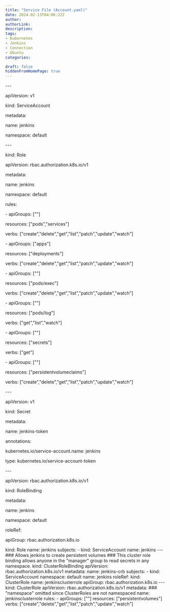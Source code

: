 ```yaml
---
title: "Service File (Account.yaml)"
date: 2024-02-13T04:06:22Z
author:
authorLink:
description:
tags:
- Kubernetes
- Jenkins
- Connection
- Ubuntu
categories:

draft: false
hiddenFromHomePage: true
---
```

<p>---</p>

<p>apiVersion: v1 </p>
<p>kind: ServiceAccount</p>
<p>metadata:</p>
  <p>name: jenkins</p>
  <p>namespace: default</p>

<p>---</p>

<p>kind: Role</p>
<p>apiVersion: rbac.authorization.k8s.io/v1</p>
<p>metadata:</p>
  <p>name: jenkins</p>
  <p>namespace: default</p>
<p>rules:</p>
<p>- apiGroups: [""]</p>
  <p>resources: ["pods","services"]</p>
  <p>verbs: ["create","delete","get","list","patch","update","watch"]</p>
<p>- apiGroups: ["apps"]</p>
  <p>resources: ["deployments"]</p>
  <p>verbs: ["create","delete","get","list","patch","update","watch"]</p>
<p>- apiGroups: [""]</p>
  <p>resources: ["pods/exec"]</p>
  <p>verbs: ["create","delete","get","list","patch","update","watch"]</p>
<p>- apiGroups: [""]</p>
 <p> resources: ["pods/log"]</p>
  <p>verbs: ["get","list","watch"]</p>
<p>- apiGroups: [""]</p>
  <p>resources: ["secrets"]</p>
 <p> verbs: ["get"]</p>
<p>- apiGroups: [""]</p>
  <p>resources: ["persistentvolumeclaims"]</p>
  <p>verbs: ["create","delete","get","list","patch","update","watch"]</p>
 
<p>---</p>
<p>apiVersion: v1</p>
<p>kind: Secret</p>
<p>metadata:</p>
  <p>name: jenkins-token</p>
  <p>annotations:</p>
    <p>kubernetes.io/service-account.name: jenkins</p>
<p>type: kubernetes.io/service-account-token</p>

<p>---</p>
<p>apiVersion: rbac.authorization.k8s.io/v1</p>
<p>kind: RoleBinding</p>
<p>metadata:</p>
  <p>name: jenkins</p>
  <p>namespace: default</p>
<p>roleRef:</p>
  <p> apiGroup: rbac.authorization.k8s.io <p>
  kind: Role
  name: jenkins
subjects:
- kind: ServiceAccount
  name: jenkins
---
### Allows jenkins to create persistent volumes
### This cluster role binding allows anyone in the "manager" group to read secrets in any namespace.
kind: ClusterRoleBinding
apiVersion: rbac.authorization.k8s.io/v1
metadata:
  name: jenkins-crb
subjects:
- kind: ServiceAccount
  namespace: default
  name: jenkins
roleRef:
  kind: ClusterRole
  name: jenkinsclusterrole
  apiGroup: rbac.authorization.k8s.io
---
kind: ClusterRole
apiVersion: rbac.authorization.k8s.io/v1
metadata:
### "namespace" omitted since ClusterRoles are not namespaced
  name: jenkinsclusterrole
rules:
- apiGroups: [""]
  resources: ["persistentvolumes"]
  verbs: ["create","delete","get","list","patch","update","watch"]